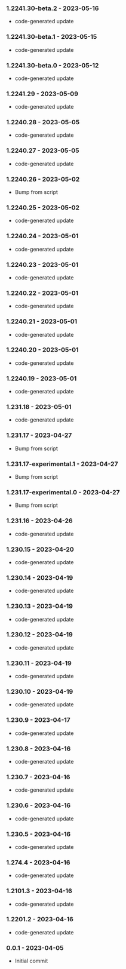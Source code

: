 ### 1.2241.30-beta.2 - 2023-05-16

- code-generated update

### 1.2241.30-beta.1 - 2023-05-15

- code-generated update

### 1.2241.30-beta.0 - 2023-05-12

- code-generated update

### 1.2241.29 - 2023-05-09

- code-generated update

### 1.2240.28 - 2023-05-05

- code-generated update

### 1.2240.27 - 2023-05-05

- code-generated update

### 1.2240.26 - 2023-05-02

- Bump from script

### 1.2240.25 - 2023-05-02

- code-generated update

### 1.2240.24 - 2023-05-01

- code-generated update

### 1.2240.23 - 2023-05-01

- code-generated update

### 1.2240.22 - 2023-05-01

- code-generated update

### 1.2240.21 - 2023-05-01

- code-generated update

### 1.2240.20 - 2023-05-01

- code-generated update

### 1.2240.19 - 2023-05-01

- code-generated update

### 1.231.18 - 2023-05-01

- code-generated update

### 1.231.17 - 2023-04-27

- Bump from script

### 1.231.17-experimental.1 - 2023-04-27

- Bump from script

### 1.231.17-experimental.0 - 2023-04-27

- Bump from script

### 1.231.16 - 2023-04-26

- code-generated update

### 1.230.15 - 2023-04-20

- code-generated update

### 1.230.14 - 2023-04-19

- code-generated update

### 1.230.13 - 2023-04-19

- code-generated update

### 1.230.12 - 2023-04-19

- code-generated update

### 1.230.11 - 2023-04-19

- code-generated update

### 1.230.10 - 2023-04-19

- code-generated update

### 1.230.9 - 2023-04-17

- code-generated update

### 1.230.8 - 2023-04-16

- code-generated update

### 1.230.7 - 2023-04-16

- code-generated update

### 1.230.6 - 2023-04-16

- code-generated update

### 1.230.5 - 2023-04-16

- code-generated update

### 1.274.4 - 2023-04-16

- code-generated update

### 1.2101.3 - 2023-04-16

- code-generated update

### 1.2201.2 - 2023-04-16

- code-generated update

### 0.0.1 - 2023-04-05

- Initial commit